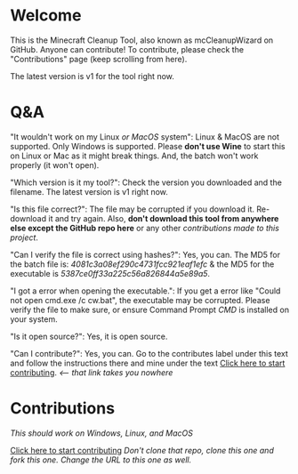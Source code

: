 # Welcome
This is the Minecraft Cleanup Tool, also known as mcCleanupWizard on GitHub. Anyone can contribute! To contribute, please check the "Contributions" page (keep scrolling from here).

The latest version is v1 for the tool right now.

# Q&A
"It wouldn't work on my Linux *or MacOS* system": Linux & MacOS are not supported. Only Windows is supported. Please **don't use Wine** to start this on Linux or Mac as it might break things. And, the batch won't work properly (it won't open).

"Which version is it my tool?": Check the version you downloaded and the filename. The latest version is v1 right now.

"Is this file correct?": The file may be corrupted if you download it. Re-download it and try again. Also, **don't download this tool from anywhere else except the GitHub repo here** or any other *contributions made to this project*.

"Can I verify the file is correct using hashes?": Yes, you can. The MD5 for the batch file is: *4081c3a08ef290c4731fcc921eaf1efc* & the MD5 for the executable is *5387ce0ff33a225c56a826844a5e89a5*.

"I got a error when opening the executable.": If you get a error like "Could not open cmd.exe /c cw.bat", the executable may be corrupted. Please verify the file to make sure, or ensure Command Prompt *CMD* is installed on your system.

"Is it open source?": Yes, it is open source.

"Can I contribute?": Yes, you can. Go to the contributes label under this text and follow the instructions there and mine under the text [Click here to start contributing](). *<-- that link takes you nowhere*


# Contributions
*This should work on Windows, Linux, and MacOS*

[Click here to start contributing](https://github.com/firstcontributions/first-contributions)
*Don't clone that repo, clone this one and fork this one. Change the URL to this one as well.*

